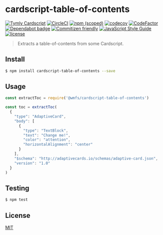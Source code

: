 # cardscript-table-of-contents

[![Tymly Cardscript](https://img.shields.io/badge/tymly-cardscript-blue.svg)](https://tymly.io/)
[![CircleCI](https://circleci.com/gh/wmfs/cardscript-table-of-contents.svg?style=svg)](https://circleci.com/gh/wmfs/cardscript-table-of-contents)
[![npm (scoped)](https://img.shields.io/npm/v/@wmfs/cardscript-table-of-contents.svg)](https://www.npmjs.com/package/@wmfs/cardscript-table-of-contents) 
[![codecov](https://codecov.io/gh/wmfs/cardscript-table-of-contents/branch/master/graph/badge.svg)](https://codecov.io/gh/wmfs/cardscript-table-of-contents) 
[![CodeFactor](https://www.codefactor.io/repository/github/wmfs/cardscript-table-of-contents/badge)](https://www.codefactor.io/repository/github/wmfs/cardscript-table-of-contents) 
[![Dependabot badge](https://img.shields.io/badge/Dependabot-active-brightgreen.svg)](https://dependabot.com/) 
[![Commitizen friendly](https://img.shields.io/badge/commitizen-friendly-brightgreen.svg)](http://commitizen.github.io/cz-cli/) 
[![JavaScript Style Guide](https://img.shields.io/badge/code_style-standard-brightgreen.svg)](https://standardjs.com) 
[![license](https://img.shields.io/github/license/mashape/apistatus.svg)](https://github.com/wmfs/tymly/blob/master/packages/concrete-paths/LICENSE)

> Extracts a table-of-contents from some Cardscript.

## <a name="install"></a>Install
```bash
$ npm install cardscript-table-of-contents --save
```

## <a name="usage"></a>Usage

```javascript
const extractToc = require('@wmfs/cardscript-table-of-contents')

const toc = extractToc(
  {
    "type": "AdaptiveCard",
    "body": [
      {
        "type": "TextBlock",
        "text": "Change me!",
        "color": "attention",
        "horizontalAlignment": "center"
      }
    ],
    "$schema": "http://adaptivecards.io/schemas/adaptive-card.json",
    "version": "1.0"
  }
)

```

## <a name="test"></a>Testing

```bash
$ npm test
```

## <a name="license"></a>License
[MIT](https://github.com/wmfs/cardscript/blob/master/LICENSE)
